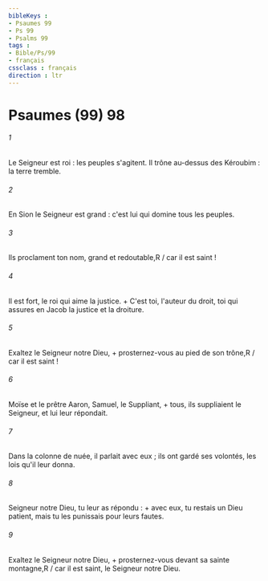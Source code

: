 ```yaml
---
bibleKeys : 
- Psaumes 99
- Ps 99
- Psalms 99
tags : 
- Bible/Ps/99
- français
cssclass : français
direction : ltr
---
```


# Psaumes (99) 98

###### 1
Le Seigneur est roi : les peuples s'agitent. Il trône au-dessus des Kéroubim : la terre tremble.
###### 2
En Sion le Seigneur est grand : c'est lui qui domine tous les peuples.
###### 3
Ils proclament ton nom, grand et redoutable,R / car il est saint !
###### 4
Il est fort, le roi qui aime la justice. + C'est toi, l'auteur du droit, toi qui assures en Jacob la justice et la droiture.
###### 5
Exaltez le Seigneur notre Dieu, + prosternez-vous au pied de son trône,R / car il est saint !
###### 6
Moïse et le prêtre Aaron, Samuel, le Suppliant, + tous, ils suppliaient le Seigneur, et lui leur répondait.
###### 7
Dans la colonne de nuée, il parlait avec eux ; ils ont gardé ses volontés, les lois qu'il leur donna.
###### 8
Seigneur notre Dieu, tu leur as répondu : + avec eux, tu restais un Dieu patient, mais tu les punissais pour leurs fautes.
###### 9
Exaltez le Seigneur notre Dieu, + prosternez-vous devant sa sainte montagne,R / car il est saint, le Seigneur notre Dieu.

